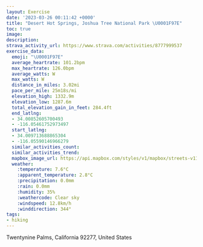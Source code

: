 ```yaml
---
layout: Exercise
date: '2023-03-26 00:11:42 +0000'
title: "Desert Hot Springs, Joshua Tree National Park \U0001F97E"
toc: true
image:
description:
strava_activity_url: https://www.strava.com/activities/8777999537
exercise_data:
  emoji: "\U0001F97E"
  average_heartrate: 101.2bpm
  max_heartrate: 126.0bpm
  average_watts: W
  max_watts: W
  distance_in_miles: 3.02mi
  pace_per_mile: 25m18s/mi
  elevation_high: 1332.9m
  elevation_low: 1287.6m
  total_elevation_gain_in_feet: 284.4ft
  end_latlng:
  - 34.00852605700493
  - -116.05461752973497
  start_latlng:
  - 34.009713688865304
  - -116.05590146966279
  similar_activities_count:
  similar_activities_trend:
  mapbox_image_url: https://api.mapbox.com/styles/v1/mapbox/streets-v11/static/path-5+787af2-1.0(oyqnE%7CfjcUG%40OCAD%40FUKKACCGYGCKJELIHKDOBQAKDMKOGQJSFcA%40KCIEW%40EBADAb%40GH%40NGLIFIEM%3FGEIJo%40Ga%40Jb%40%5CTt%40LHP%5Eh%40r%40FX%60%40z%40Z%5CZXFTLZLJ%40PVp%40%40NLVHFFLXD%5CEFFHDJ%3F%3FMDCJFHJPL%3FDEIMGMBIXAXJNJCHIONDXHDFGAEFVBPBBD%3FJEAT%40JZLZDVCJ%40f%40QROPAXDd%40A%60%40Sn%40RVNLDNNTDb%40%3F%5EFJI%5CGTUj%40E%5CGPWVW%3FU%40QDEBAGN%3FDHXBBF%3FNGF%40JK%5CC%5EWNUIWSEEG%3FBAACB%40I%40ELPNDDPBBPGPQHG%5C%3FXTZH%40DTNN%40l%40MXLDIH_%40HIBINYB%5EHLDPIXRj%40GLDCH%40DVHJDCHOFCFKFA%5BZHTPXTLFLRJJZPN%7C%40HPMTE%60%40%3F%40OFABB%40ENGLDJJL%40LCR%3FXE%7C%40BLDh%40CPGh%40LDCDMRUTBl%40ZFDN%5CB%40LKLUHGL%40HDJILAHFV%3FLDP%40ZF%7C%40OPOFSLQLm%40XQNQFWEc%40%3FE%5EYZEHFPc%40K%3FB%3FAFYZYBEK%3FEB%3FC%3F%3FCDLALYT%40PEJIFGACB%3FFKBEDCTK%5EALKl%40EFKJ%5DDMAOLI%40k%40IOFKOUCI%40OHQGIDS%5CIDE%3FEES_%40YKOMSE%3F%5B%5Bc%40KIIWEc%40K_%40IOOKEMQISSCa%40K_%40D%5DAa%40MOIa%40ISDg%40CUIGW%3FMGGUCc%40KOUBWWa%40FEGGEFE%40ESa%40%3FLGVFZE%5EGLSF_%40BUEOHGNCPEPIl%40%3FTCBE%3F_%40Oc%40%5DOCS%40a%40E%5BDc%40c%40Qg%40UOO%3FQDe%40EUDQIUSc%40DOEOKEIGSOy%40%5Bi%40i%40WM%40EEISSOOEM%3FUEQSQGS_%40Y%5BMW%5DYWCUFI%3FQGe%40I_%40KMTBAFMFGAIHAACDFLBJDNN%40HAB%40C),pin-s-s+e5b22e(-116.05631,34.01128),pin-s-f+89ae00(-116.05594999999994,34.00952)/auto/800x800?access_token=pk.eyJ1Ijoiam9zaGJlY2ttYW4iLCJhIjoiY205eWR2aDd1MWZ6djJrbXc4a3M0bWZleiJ9.XiG9OWkNcZk2QzjJbxLB4A
  weather:
    :temperature: 7.6°C
    :apparent_temperature: 2.8°C
    :precipitation: 0.0mm
    :rain: 0.0mm
    :humidity: 35%
    :weathercode: Clear sky
    :windspeed: 12.8km/h
    :winddirection: 344°
tags:
- hiking
---
```

Twentynine Palms, California 92277, United States
